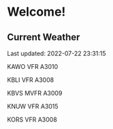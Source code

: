 # Welcome!

## Current Weather

Last updated: 2022-07-22 23:31:15

KAWO VFR A3010

KBLI VFR A3008

KBVS MVFR A3009

KNUW VFR A3015

KORS VFR A3008


